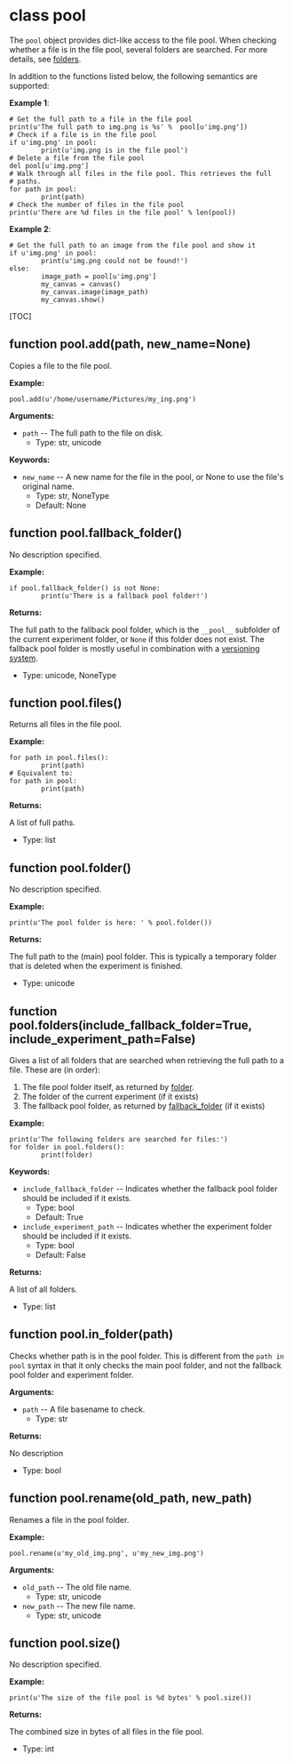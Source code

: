<div class="ClassDoc YAMLDoc" id="pool" markdown="1">

# class __pool__

The `pool` object provides dict-like access to the file pool. When
checking whether a file is in the file pool, several folders are
searched. For more details, see [folders].

In addition to the functions listed below, the following semantics are
supported:

__Example 1__:

~~~ .python
# Get the full path to a file in the file pool
print(u'The full path to img.png is %s' %  pool[u'img.png'])
# Check if a file is in the file pool
if u'img.png' in pool:
        print(u'img.png is in the file pool')
# Delete a file from the file pool
del pool[u'img.png']
# Walk through all files in the file pool. This retrieves the full
# paths.
for path in pool:
        print(path)
# Check the number of files in the file pool
print(u'There are %d files in the file pool' % len(pool))
~~~

__Example 2__:

~~~ .python
# Get the full path to an image from the file pool and show it
if u'img.png' in pool:
        print(u'img.png could not be found!')
else:
        image_path = pool[u'img.png']
        my_canvas = canvas()
        my_canvas.image(image_path)
        my_canvas.show()
~~~

[TOC]

<div class="FunctionDoc YAMLDoc" id="pool-add" markdown="1">

## function __pool\.add__\(path, new\_name=None\)

Copies a file to the file pool.

__Example:__

~~~ .python
pool.add(u'/home/username/Pictures/my_ing.png')
~~~

__Arguments:__

- `path` -- The full path to the file on disk.
	- Type: str, unicode

__Keywords:__

- `new_name` -- A new name for the file in the pool, or None to use the file's original name.
	- Type: str, NoneType
	- Default: None

</div>

[pool.add]: #pool-add
[add]: #pool-add

<div class="FunctionDoc YAMLDoc" id="pool-fallback_folder" markdown="1">

## function __pool\.fallback\_folder__\(\)

No description specified.

__Example:__

~~~ .python
if pool.fallback_folder() is not None:
        print(u'There is a fallback pool folder!')
~~~

__Returns:__

The full path to the fallback pool folder, which is the `__pool__` subfolder of the current experiment folder, or `None` if this folder does not exist. The fallback pool folder is mostly useful in combination with a [versioning system](/miscellaneous/git/).

- Type: unicode, NoneType

</div>

[pool.fallback_folder]: #pool-fallback_folder
[fallback_folder]: #pool-fallback_folder

<div class="FunctionDoc YAMLDoc" id="pool-files" markdown="1">

## function __pool\.files__\(\)

Returns all files in the file pool.

__Example:__

~~~ .python
for path in pool.files():
        print(path)
# Equivalent to:
for path in pool:
        print(path)
~~~

__Returns:__

A list of full paths.

- Type: list

</div>

[pool.files]: #pool-files
[files]: #pool-files

<div class="FunctionDoc YAMLDoc" id="pool-folder" markdown="1">

## function __pool\.folder__\(\)

No description specified.

__Example:__

~~~ .python
print(u'The pool folder is here: ' % pool.folder())
~~~

__Returns:__

The full path to the (main) pool folder. This is typically a temporary folder that is deleted when the experiment is finished.

- Type: unicode

</div>

[pool.folder]: #pool-folder
[folder]: #pool-folder

<div class="FunctionDoc YAMLDoc" id="pool-folders" markdown="1">

## function __pool\.folders__\(include\_fallback\_folder=True, include\_experiment\_path=False\)

Gives a list of all folders that are searched when retrieving the
full path to a file. These are (in order):

1. The file pool folder itself, as returned by [folder].
2. The folder of the current experiment (if it exists)
3. The fallback pool folder, as returned by [fallback_folder]
   (if it exists)

__Example:__

~~~ .python
print(u'The following folders are searched for files:')
for folder in pool.folders():
        print(folder)
~~~

__Keywords:__

- `include_fallback_folder` -- Indicates whether the fallback pool folder should be included if it exists.
	- Type: bool
	- Default: True
- `include_experiment_path` -- Indicates whether the experiment folder should be included if it exists.
	- Type: bool
	- Default: False

__Returns:__

A list of all folders.

- Type: list

</div>

[pool.folders]: #pool-folders
[folders]: #pool-folders

<div class="FunctionDoc YAMLDoc" id="pool-in_folder" markdown="1">

## function __pool\.in\_folder__\(path\)

Checks whether path is in the pool folder. This is different from the `path in pool` syntax in that it only checks the main pool folder, and not the fallback pool folder and experiment folder.

__Arguments:__

- `path` -- A file basename to check.
	- Type: str

__Returns:__

No description

- Type: bool

</div>

[pool.in_folder]: #pool-in_folder
[in_folder]: #pool-in_folder

<div class="FunctionDoc YAMLDoc" id="pool-rename" markdown="1">

## function __pool\.rename__\(old\_path, new\_path\)

Renames a file in the pool folder.

__Example:__

~~~ .python
pool.rename(u'my_old_img.png', u'my_new_img.png')
~~~

__Arguments:__

- `old_path` -- The old file name.
	- Type: str, unicode
- `new_path` -- The new file name.
	- Type: str, unicode

</div>

[pool.rename]: #pool-rename
[rename]: #pool-rename

<div class="FunctionDoc YAMLDoc" id="pool-size" markdown="1">

## function __pool\.size__\(\)

No description specified.

__Example:__

~~~ .python
print(u'The size of the file pool is %d bytes' % pool.size())
~~~

__Returns:__

The combined size in bytes of all files in the file pool.

- Type: int

</div>

[pool.size]: #pool-size
[size]: #pool-size

</div>

[pool]: #pool

